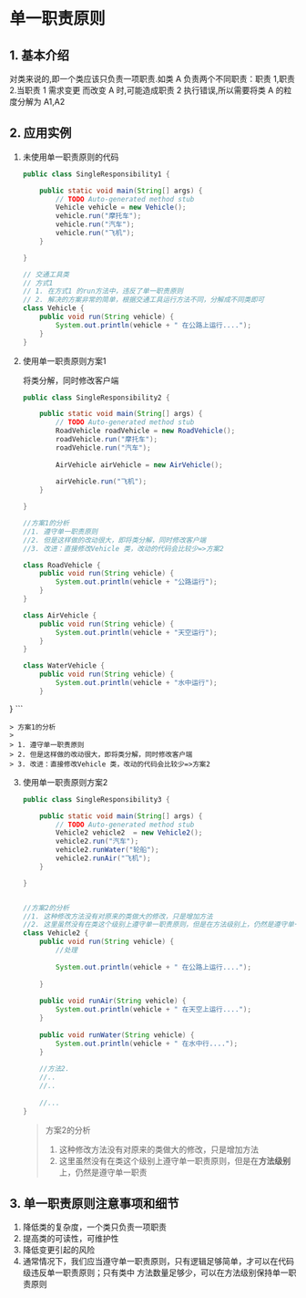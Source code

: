 # 单一职责原则

## 1. 基本介绍

对类来说的,即一个类应该只负责一项职责.如类 A 负责两个不同职责：职责 1,职责 2.当职责 1 需求变更 而改变 A 时,可能造成职责 2 执行错误,所以需要将类 A 的粒度分解为 A1,A2



## 2. 应用实例

1. 未使用单一职责原则的代码

    ```java
    public class SingleResponsibility1 {
    
    	public static void main(String[] args) {
    		// TODO Auto-generated method stub
    		Vehicle vehicle = new Vehicle();
    		vehicle.run("摩托车");
    		vehicle.run("汽车");
    		vehicle.run("飞机");
    	}
    
    }
    
    // 交通工具类
    // 方式1
    // 1. 在方式1 的run方法中，违反了单一职责原则
    // 2. 解决的方案非常的简单，根据交通工具运行方法不同，分解成不同类即可
    class Vehicle {
    	public void run(String vehicle) {
    		System.out.println(vehicle + " 在公路上运行....");
    	}
    }
    ```



2. 使用单一职责原则方案1

    将类分解，同时修改客户端
    
    ```java
    public class SingleResponsibility2 {
    
    	public static void main(String[] args) {
    		// TODO Auto-generated method stub
    		RoadVehicle roadVehicle = new RoadVehicle();
    		roadVehicle.run("摩托车");
    		roadVehicle.run("汽车");
    		
    		AirVehicle airVehicle = new AirVehicle();
    		
    		airVehicle.run("飞机");
    	}
    
    }
    
    //方案1的分析
    //1. 遵守单一职责原则
    //2. 但是这样做的改动很大，即将类分解，同时修改客户端
    //3. 改进：直接修改Vehicle 类，改动的代码会比较少=>方案2
    
    class RoadVehicle {
    	public void run(String vehicle) {
    		System.out.println(vehicle + "公路运行");
    	}
    }
    
    class AirVehicle {
    	public void run(String vehicle) {
    		System.out.println(vehicle + "天空运行");
    	}
    }
    
    class WaterVehicle {
    	public void run(String vehicle) {
    		System.out.println(vehicle + "水中运行");
    	}
}
    ```
    
    > 方案1的分析
    >
    > 1. 遵守单一职责原则
    > 2. 但是这样做的改动很大，即将类分解，同时修改客户端
    > 3. 改进：直接修改Vehicle 类，改动的代码会比较少=>方案2



3. 使用单一职责原则方案2

    ```java
    public class SingleResponsibility3 {
    
    	public static void main(String[] args) {
    		// TODO Auto-generated method stub
    		Vehicle2 vehicle2  = new Vehicle2();
    		vehicle2.run("汽车");
    		vehicle2.runWater("轮船");
    		vehicle2.runAir("飞机");
    	}
    
    }
    
    
    //方案2的分析
    //1. 这种修改方法没有对原来的类做大的修改，只是增加方法
    //2. 这里虽然没有在类这个级别上遵守单一职责原则，但是在方法级别上，仍然是遵守单一职责
    class Vehicle2 {
    	public void run(String vehicle) {
    		//处理
    		
    		System.out.println(vehicle + " 在公路上运行....");
    		
    	}
    	
    	public void runAir(String vehicle) {
    		System.out.println(vehicle + " 在天空上运行....");
    	}
    	
    	public void runWater(String vehicle) {
    		System.out.println(vehicle + " 在水中行....");
    	}
    	
    	//方法2.
    	//..
    	//..
    	
    	//...
    }
    
    ```

    > 方案2的分析
    >
    > 1. 这种修改方法没有对原来的类做大的修改，只是增加方法
    > 2. 这里虽然没有在类这个级别上遵守单一职责原则，但是在**方法级别**上，仍然是遵守单一职责





## 3. 单一职责原则注意事项和细节

1. 降低类的复杂度，一个类只负责一项职责
2. 提高类的可读性，可维护性
3. 降低变更引起的风险
4. 通常情况下，我们应当遵守单一职责原则，只有逻辑足够简单，才可以在代码级违反单一职责原则；只有类中 方法数量足够少，可以在方法级别保持单一职责原则